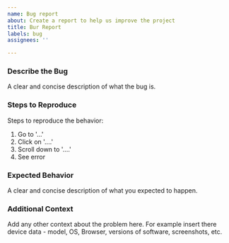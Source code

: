 ```yaml
---
name: Bug report
about: Create a report to help us improve the project
title: Bur Report
labels: bug
assignees: ''

---
```


### Describe the Bug

A clear and concise description of what the bug is.

### Steps to Reproduce

Steps to reproduce the behavior:

1. Go to '...'
2. Click on '....'
3. Scroll down to '....'
4. See error

### Expected Behavior

A clear and concise description of what you expected to happen.

### Additional Context

Add any other context about the problem here. For example insert there device data - model, OS, Browser, versions of software, screenshots, etc.
